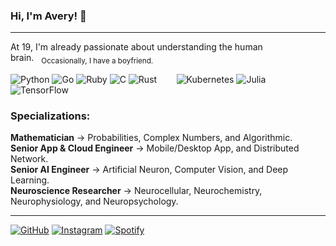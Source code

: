 ### Hi, I'm Avery! 👋

----

At 19, I'm already passionate about understanding the human brain.&nbsp;&nbsp;&nbsp;<sub>Occasionally, I have a boyfriend.</sub>

![Python](https://img.shields.io/badge/Python-3776AB?style=for-the-badge&logo=python&logoColor=white)
![Go](https://img.shields.io/badge/Go-00ADD8?style=for-the-badge&logo=go&logoColor=white)
![Ruby](https://img.shields.io/badge/ruby-%23CC342D.svg?style=for-the-badge&logo=ruby&logoColor=white)
![C](https://img.shields.io/badge/c-%2300599C.svg?style=for-the-badge&logo=c&logoColor=white)
![Rust](https://img.shields.io/badge/rust-%23CC0000.svg?style=for-the-badge&logo=rust&logoColor=white)
&nbsp;&nbsp;&nbsp;&nbsp;&nbsp;&nbsp;
![Kubernetes](https://img.shields.io/badge/kubernetes-%23326ce5.svg?style=for-the-badge&logo=kubernetes&logoColor=white)
![Julia](https://img.shields.io/badge/-Julia-9558B2?style=for-the-badge&logo=julia&logoColor=white)
![TensorFlow](https://img.shields.io/badge/TensorFlow-%23FF6F00.svg?style=for-the-badge&logo=TensorFlow&logoColor=white)

### Specializations:
**Mathematician** &#8594; Probabilities, Complex Numbers, and Algorithmic.
<br/>
**Senior App & Cloud Engineer** &#8594; Mobile/Desktop App, and Distributed Network.
<br/>
**Senior AI Engineer** &#8594; Artificial Neuron, Computer Vision, and Deep Learning.
<br/>
**Neuroscience Researcher** &#8594; Neurocellular, Neurochemistry, Neurophysiology, and Neuropsychology.

----

[![GitHub](https://img.shields.io/badge/GitHub-000000?style=for-the-badge&logo=github&logoColor=white)](https://github.com/lofiavery)
[![Instagram](https://img.shields.io/badge/Instagram-E4405F?style=for-the-badge&logo=instagram&logoColor=white)](https://www.instagram.com/lofiavery/)
[![Spotify](https://img.shields.io/badge/Spotify-1ED760?style=for-the-badge&logo=spotify&logoColor=white)](https://open.spotify.com/user/31477rc7ctl6e7mfr5idxu5fhhym)
